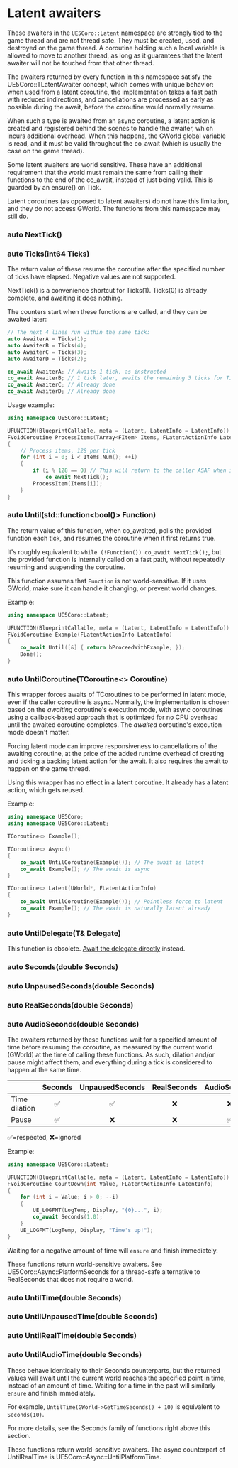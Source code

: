 # Latent awaiters

These awaiters in the `UE5Coro::Latent` namespace are strongly tied to the game
thread and are not thread safe.
They must be created, used, and destroyed on the game thread.
A coroutine holding such a local variable is allowed to move to another thread,
as long as it guarantees that the latent awaiter will not be touched from that
other thread.

The awaiters returned by every function in this namespace satisfy the
UE5Coro::TLatentAwaiter concept, which comes with unique behavior: when used
from a latent coroutine, the implementation takes a fast path with reduced
indirections, and cancellations are processed as early as possible during the
await, before the coroutine would normally resume.

When such a type is awaited from an async coroutine, a latent action is created
and registered behind the scenes to handle the awaiter, which incurs additional
overhead.
When this happens, the GWorld global variable is read, and it must be valid
throughout the co_await (which is usually the case on the game thread).

Some latent awaiters are world sensitive.
These have an additional requirement that the world must remain the same from
calling their functions to the end of the co_await, instead of just being valid.
This is guarded by an ensure() on Tick.

Latent coroutines (as opposed to latent awaiters) do not have this limitation,
and they do not access GWorld.
The functions from this namespace may still do.

### auto NextTick()
### auto Ticks(int64 Ticks)

The return value of these resume the coroutine after the specified number of
ticks have elapsed.
Negative values are not supported.

NextTick() is a convenience shortcut for Ticks(1).
Ticks(0) is already complete, and awaiting it does nothing.

The counters start when these functions are called, and they can be awaited
later:
```cpp
// The next 4 lines run within the same tick:
auto AwaiterA = Ticks(1);
auto AwaiterB = Ticks(4);
auto AwaiterC = Ticks(3);
auto AwaiterD = Ticks(2);

co_await AwaiterA; // Awaits 1 tick, as instructed
co_await AwaiterB; // 1 tick later, awaits the remaining 3 ticks for Ticks(4)
co_await AwaiterC; // Already done
co_await AwaiterD; // Already done
```

Usage example:
```cpp
using namespace UE5Coro::Latent;

UFUNCTION(BlueprintCallable, meta = (Latent, LatentInfo = LatentInfo))
FVoidCoroutine ProcessItems(TArray<FItem> Items, FLatentActionInfo LatentInfo)
{
    // Process items, 128 per tick
    for (int i = 0; i < Items.Num(); ++i)
    {
        if (i % 128 == 0) // This will return to the caller ASAP when i==0
            co_await NextTick();
        ProcessItem(Items[i]);
    }
}
```

### auto Until(std::function<bool()> Function)

The return value of this function, when co_awaited, polls the provided function
each tick, and resumes the coroutine when it first returns true.

It's roughly equivalent to `while (!Function()) co_await NextTick();`, but the
provided function is internally called on a fast path, without repeatedly
resuming and suspending the coroutine.

This function assumes that `Function` is not world-sensitive.
If it uses GWorld, make sure it can handle it changing, or prevent world changes.

Example:
```cpp
using namespace UE5Coro::Latent;

UFUNCTION(BlueprintCallable, meta = (Latent, LatentInfo = LatentInfo))
FVoidCoroutine Example(FLatentActionInfo LatentInfo)
{
    co_await Until([&] { return bProceedWithExample; });
    Done();
}
```

### auto UntilCoroutine(TCoroutine<> Coroutine)

This wrapper forces awaits of TCoroutines to be performed in latent mode,
even if the caller coroutine is async.
Normally, the implementation is chosen based on the _awaiting_ coroutine's
execution mode, with async coroutines using a callback-based approach that is
optimized for no CPU overhead until the awaited coroutine completes.
The _awaited_ coroutine's execution mode doesn't matter.

Forcing latent mode can improve responsiveness to cancellations of the awaiting
coroutine, at the price of the added runtime overhead of creating and ticking a
backing latent action for the await.
It also requires the await to happen on the game thread.

Using this wrapper has no effect in a latent coroutine.
It already has a latent action, which gets reused.

Example:
```cpp
using namespace UE5Coro;
using namespace UE5Coro::Latent;

TCoroutine<> Example();

TCoroutine<> Async()
{
    co_await UntilCoroutine(Example()); // The await is latent
    co_await Example(); // The await is async
}

TCoroutine<> Latent(UWorld*, FLatentActionInfo)
{
    co_await UntilCoroutine(Example()); // Pointless force to latent
    co_await Example(); // The await is naturally latent already
}
```

### auto UntilDelegate(T& Delegate)

This function is obsolete.
[Await the delegate directly](Implicit.md#delegates) instead.

### auto Seconds(double Seconds)
### auto UnpausedSeconds(double Seconds)
### auto RealSeconds(double Seconds)
### auto AudioSeconds(double Seconds)

The awaiters returned by these functions wait for a specified amount of time
before resuming the coroutine, as measured by the current world (GWorld) at the
time of calling these functions.
As such, dilation and/or pause might affect them, and everything during a tick
is considered to happen at the same time.

|             |Seconds|UnpausedSeconds|RealSeconds|AudioSeconds|
|-------------|:-----:|:-------------:|:---------:|:----------:|
|Time dilation|✅      |✅              |❌          |❌           |
|Pause        |✅      |❌              |❌          |✅           |

✅=respected, ❌=ignored

Example:
```cpp
using namespace UE5Coro::Latent;

UFUNCTION(BlueprintCallable, meta = (Latent, LatentInfo = LatentInfo))
FVoidCoroutine CountDown(int Value, FLatentActionInfo LatentInfo)
{
    for (int i = Value; i > 0; --i)
    {
        UE_LOGFMT(LogTemp, Display, "{0}...", i);
        co_await Seconds(1.0);
    }
    UE_LOGFMT(LogTemp, Display, "Time's up!");
}
```

Waiting for a negative amount of time will `ensure` and finish immediately.

These functions return world-sensitive awaiters.
See UE5Coro::Async::PlatformSeconds for a thread-safe alternative to RealSeconds
that does not require a world.

### auto UntilTime(double Seconds)
### auto UntilUnpausedTime(double Seconds)
### auto UntilRealTime(double Seconds)
### auto UntilAudioTime(double Seconds)

These behave identically to their Seconds counterparts, but the returned values
will await until the current world reaches the specified point in time, instead
of an amount of time.
Waiting for a time in the past will similarly `ensure` and finish immediately.

For example, `UntilTime(GWorld->GetTimeSeconds() + 10)` is equivalent to
`Seconds(10)`.

For more details, see the Seconds family of functions right above this section.

These functions return world-sensitive awaiters.
The async counterpart of UntilRealTime is UE5Coro::Async::UntilPlatformTime.
